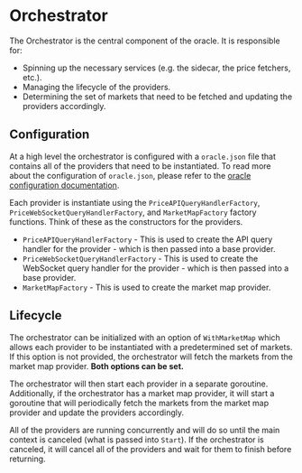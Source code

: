 # Orchestrator

The Orchestrator is the central component of the oracle. It is responsible for:

* Spinning up the necessary services (e.g. the sidecar, the price fetchers, etc.).
* Managing the lifecycle of the providers.
* Determining the set of markets that need to be fetched and updating the providers accordingly.

## Configuration

At a high level the orchestrator is configured with a `oracle.json` file that contains all of the providers that need to be instantiated. To read more about the configuration of `oracle.json`, please refer to the [oracle configuration documentation](./../config/README.md).

Each provider is instantiate using the `PriceAPIQueryHandlerFactory`, `PriceWebSocketQueryHandlerFactory`, and `MarketMapFactory` factory functions. Think of these as the constructors for the providers. 

* `PriceAPIQueryHandlerFactory` - This is used to create the API query handler for the provider - which is then passed into a base provider.
* `PriceWebSocketQueryHandlerFactory` - This is used to create the WebSocket query handler for the provider - which is then passed into a base provider.
* `MarketMapFactory` - This is used to create the market map provider.

## Lifecycle

The orchestrator can be initialized with an option of `WithMarketMap` which allows each provider to be instantiated with a predetermined set of markets. If this option is not provided, the orchestrator will fetch the markets from the market map provider. **Both options can be set.**

The orchestrator will then start each provider in a separate goroutine. Additionally, if the orchestrator has a market map provider, it will start a goroutine that will periodically fetch the markets from the market map provider and update the providers accordingly.

All of the providers are running concurrently and will do so until the main context is canceled (what is passed into `Start`). If the orchestrator is canceled, it will cancel all of the providers and wait for them to finish before returning.

